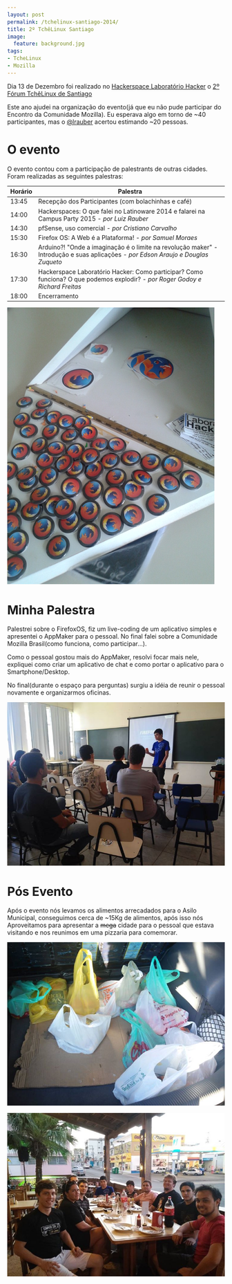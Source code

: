```yaml
---
layout: post
permalink: /tchelinux-santiago-2014/
title: 2º TchêLinux Santiago
image:
  feature: background.jpg
tags:
- TcheLinux
- Mozilla
---
```


Dia 13 de Dezembro foi realizado no [Hackerspace Laboratório Hacker](http://laboratoriohacker.org/) o [2º Fórum TchêLinux de Santiago](http://santiago.tchelinux.org/)

Este ano ajudei na organização do evento(já que eu não pude participar do Encontro da Comunidade Mozilla). Eu esperava algo em torno de ~40 participantes, mas o [@lrauber](https://twitter.com/lrauber) acertou estimando ~20 pessoas.

# O evento

O evento contou com a participação de palestrants de outras cidades. Foram realizadas as seguintes palestras:

<table class="table table-striped">
	<thead>
		<tr>
			<th>Horário</th>
			<th>Palestra</th>
		</tr>
	</thead>
	<tbody>
		<tr>
			<td>13:45</td>
			<td>Recepção dos Participantes (com bolachinhas e café)</td>
		</tr>
		<tr>
			<td>14:00</td>
			<td>Hackerspaces: O que falei no Latinoware 2014 e falarei na Campus Party 2015 - <i>por Luiz Rauber</i></td>
		</tr>
		<tr>
			<td>14:30</td>
			<td>pfSense, uso comercial - <i>por Cristiano Carvalho</i></td>
		</tr>
		<tr>
			<td>15:30</td>
			<td>Firefox OS: A Web é a Plataforma! - <i>por Samuel Moraes</i></td>
		</tr>
		<tr>
			<td>16:30</td>
			<td>Arduino?! "Onde a imaginação é o limite na revolução maker" - Introdução e suas aplicações - <i>por Edson Araujo e Douglas Zuqueto</i></td>
		</tr>
		<tr>
			<td>17:30</td>
			<td>Hackerspace Laboratório Hacker: Como participar? Como funciona? O que podemos explodir? - <i>por Roger Godoy e Richard Freitas</i></td>
		</tr>
		<tr>
			<td>18:00</td>
			<td>Encerramento</td>
		</tr>
	</tbody>
</table>

![Brindes](/images/posts/2-tchelinux-santiago/swag.jpg)

# Minha Palestra

Palestrei sobre o FirefoxOS, fiz um live-coding de um aplicativo simples e apresentei o AppMaker para o pessoal. No final falei sobre a Comunidade Mozilla Brasil(como funciona, como participar...).

Como o pessoal gostou mais do AppMaker, resolvi focar mais nele, expliquei como criar um aplicativo de chat e como portar o aplicativo para o Smartphone/Desktop.

No final(durante o espaço para perguntas) surgiu a idéia de reunir o pessoal novamente e organizarmos oficinas.

![Palestra Firefox OS](/images/posts/2-tchelinux-santiago/talk-firefoxos.jpg)

# Pós Evento

Após o evento nós levamos os alimentos arrecadados para o Asilo Municipal, conseguimos cerca de ~15Kg de alimentos, após isso nós Aproveitamos para apresentar a <strike>mega</strike> cidade para o pessoal que estava visitando e nos reunimos em uma pizzaria para comemorar.

![Alimentos Arrecadados](/images/posts/2-tchelinux-santiago/alimentos.jpg)

![Pós evento](/images/posts/2-tchelinux-santiago/pos-evento.jpg)
